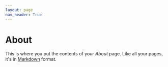 ```yaml
---
layout: page
nav_header: True
---
```

# About

This is where you put the contents of your *About* page. Like all your pages, it's in [Markdown](https://guides.github.com/features/mastering-markdown/) format.

